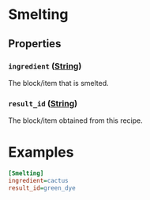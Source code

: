 # Smelting

## Properties
### `ingredient` ([String](../Types.html#String))
The block/item that is smelted.
### `result_id` ([String](../Types.html#String))
The block/item obtained from this recipe.

# Examples
```ini
[Smelting]
ingredient=cactus
result_id=green_dye
```